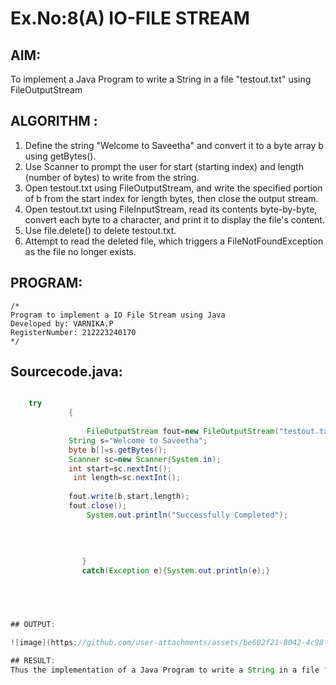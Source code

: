 # Ex.No:8(A)           IO-FILE STREAM
## AIM:
To implement a Java Program to write a String in a file "testout.txt" using FileOutputStream

## ALGORITHM :
1.  Define the string "Welcome to Saveetha" and convert it to a byte array b using getBytes().
2.	Use Scanner to prompt the user for start (starting index) and length (number of bytes) to write from the string.
3.	Open testout.txt using FileOutputStream, and write the specified portion of b from the start index for length bytes, then close the output stream.
4.	Open testout.txt using FileInputStream, read its contents byte-by-byte, convert each byte to a character, and print it to display the file's content.
5.	Use file.delete() to delete testout.txt.
6.	Attempt to read the deleted file, which triggers a FileNotFoundException as the file no longer exists.


## PROGRAM:
 ```
/*
Program to implement a IO File Stream using Java
Developed by: VARNIKA.P
RegisterNumber: 212223240170 
*/
```

## Sourcecode.java:

```JAVA

    try
             {
                 
                 FileOutputStream fout=new FileOutputStream("testout.txt");    
             String s="Welcome to Saveetha";    
             byte b[]=s.getBytes();  
             Scanner sc=new Scanner(System.in);
             int start=sc.nextInt();
              int length=sc.nextInt();
           
             fout.write(b,start,length);    
             fout.close();    
                 System.out.println("Successfully Completed");  
                 
                
               
  
                }
                catch(Exception e){System.out.println(e);}
               




## OUTPUT:

![image](https://github.com/user-attachments/assets/be602f21-8042-4c98-8801-c551d3e5695d)

## RESULT:
Thus the implementation of a Java Program to write a String in a file "testout.txt" using FileOutputStream was executed and verified successfully

